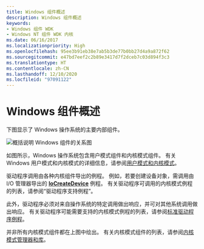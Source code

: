 ```yaml
---
title: Windows 组件概述
description: Windows 组件概述
keywords:
- Windows 组件 WDK
- Windows NT 组件 WDK 内核
ms.date: 06/16/2017
ms.localizationpriority: High
ms.openlocfilehash: 95ee3b91eb38e7ab5b3de77b0bb27d4a9a872f62
ms.sourcegitcommit: e47bd7eef2c2b89e3417d7f2dceb7c03d894f3c3
ms.translationtype: HT
ms.contentlocale: zh-CN
ms.lasthandoff: 12/10/2020
ms.locfileid: "97091122"
---
```

# <a name="overview-of-windows-components"></a>Windows 组件概述





下图显示了 Windows 操作系统的主要内部组件。

![概括说明 Windows 组件的关系图](images/ntarch.png)

如图所示，Windows 操作系统包含用户模式组件和内核模式组件。 有关 Windows 用户模式和内核模式的详细信息，请参阅[用户模式和内核模式](../gettingstarted/user-mode-and-kernel-mode.md)。

驱动程序调用由各种内核组件导出的例程。 例如，若要创建设备对象，需调用由 I/O 管理器导出的 [**IoCreateDevice**](/windows-hardware/drivers/ddi/wdm/nf-wdm-iocreatedevice) 例程。 有关驱动程序可调用的内核模式例程的列表，请参阅“驱动程序支持例程”。

此外，驱动程序必须对来自操作系统的特定调用做出响应，并可对其他系统调用做出响应。 有关驱动程序可能需要支持的内核模式例程的列表，请参阅[标准驱动程序例程](./introduction-to-standard-driver-routines.md)。

并非所有内核模式组件都在上图中绘出。 有关内核模式组件的列表，请参阅[内核模式管理器和库](windows-kernel-mode-object-manager.md)。

 

